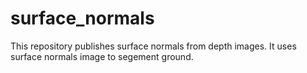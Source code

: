 # surface_normals
This repository publishes surface normals from depth images. It uses surface normals image to segement ground.
